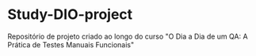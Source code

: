 # Study-DIO-project
Repositório de projeto criado ao longo do curso "O Dia a Dia de um QA: A Prática de Testes Manuais Funcionais"
